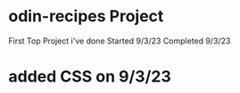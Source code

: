 # odin-recipes Project
First Top Project i've done
Started 9/3/23
Completed 9/3/23
# added CSS on 9/3/23
